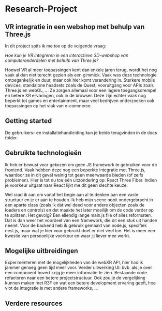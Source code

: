# Research-Project
## VR integratie in een webshop met behulp van Three.js
In dit project spits ik me toe op de volgende vraag:

*Hoe kun je VR integreren in een interactieve 3D-webshop van computeronderdelen met behulp van Three.js?*

Hoewel VR al meer toepassingen kent dan enkele jaren terug, wordt het nog vaak al dan niet terecht gezien als een gimmick. Vaak was deze technologie ontoegankelijk en duur, maar ook hier komt verandering in. Sterkere mobile devices, standalone headsets zoals de Quest, vooruitgang voor APIs zoals Three.js en webGL, … Ze zorgen allemaal voor een lagere toegangsdrempel en betere XR ervaringen, ook in de browser. Deze zijn echter vaak nog beperkt tot games en entertainment, maar veel bedrijven onderzoeken ook toepassingen op het vlak van e-commerce.

## Getting started
De gebruikers- en installatiehandleiding kun je beide terugvinden in de docs folder.

## Gebruikte technologieën 
Ik heb er bewust voor gekozen om geen JS framework te gebruiken voor de frontend. Vaak hebben deze nog een beperkte integratie met Three.js, waardoor ze in dit geval weinig tot geen meerwaarde bieden (of zelfs problemen). Hier is tot nu toe één uitzondering op:  React Three Fiber. Indien je voorkeur uitgaat naar React lijkt me dit geen slechte keuze. 

Wel raad ik aan om vanaf het begin aan al te denken aan een vaste structuur en je er aan te houden. Ik heb mijn scene nooit ondergebracht in een aparte class (zoals ik dat wel deed voor andere objecten zoals de loaders en controls) en dat maakte het later moeilijk om de code verder op te splitsen. Het gevolg? Een ellendig lange main.js file of alles reformaten. Dat is dan weer het voordeel van een framework, die dit een stuk uit handen neemt.
Voor de backend heb ik gebruik gemaakt van node.js, specifiek nest.js, maar wat je hier voor gebruikt doet er niet veel toe. Het is meer een kwestie van persoonlijke voorkeur en waar jij liever mee werkt.

## Mogelijke uitbreidingen
Experimenteren met de mogelijkheden van de webXR API, hier had ik jammer genoeg geen tijd meer voor.
Verder uitwerking UI: bvb. als je over een component hovert krijg je meer informatie te zien.
Bestaande code refactoren naar een betere projectstructuur.
Ook zou je de vergelijking kunnen maken met R3F en wat een betere development ervaring geeft, hoe vlot de integratie is met andere frameworks, …

## Verdere resources
